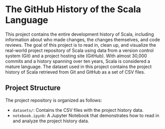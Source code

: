 # The GitHub History of the Scala Language

This project contains the entire development history of Scala, including information about who made changes, the changes themselves, and code reviews. The goal of this project is to read in, clean up, and visualize the real-world project repository of Scala using data from a version control system (Git) and a project hosting site (GitHub). With almost 30,000 commits and a history spanning over ten years, Scala is considered a mature language. The dataset used in this project contains the project history of Scala retrieved from Git and GitHub as a set of CSV files.

## Project Structure

The project repository is organized as follows:

- `datasets/`: Contains the CSV files with the project history data.
- `notebook.ipynb`: A Jupyter Notebook that demonstrates how to read in and analyze the project history data.
